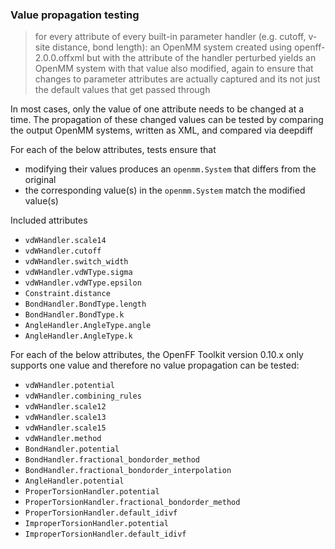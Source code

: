 ### Value propagation testing

> for every attribute of every built-in parameter handler (e.g. cutoff, v-site distance, bond length): an OpenMM system created using openff-2.0.0.offxml but with the attribute of the handler perturbed yields an OpenMM system with that value also modified, again to ensure that changes to parameter attributes are actually captured and its not just the default values that get passed through

In most cases, only the value of one attribute needs to be changed at a time. The propagation of these changed values can be tested by comparing the output OpenMM systems, written as XML, and compared via deepdiff

For each of the below attributes, tests ensure that
* modifying their values produces an `openmm.System` that differs from the original
* the corresponding value(s) in the `openmm.System` match the modified value(s)

Included attributes
* `vdWHandler.scale14`
* `vdWHandler.cutoff`
* `vdWHandler.switch_width`
* `vdWHandler.vdWType.sigma`
* `vdWHandler.vdWType.epsilon`
* `Constraint.distance`
* `BondHandler.BondType.length`
* `BondHandler.BondType.k`
* `AngleHandler.AngleType.angle`
* `AngleHandler.AngleType.k`

For each of the below attributes, the OpenFF Toolkit version 0.10.x only supports one value and
therefore no value propagation can be tested:
* `vdWHandler.potential`
* `vdWHandler.combining_rules`
* `vdWHandler.scale12`
* `vdWHandler.scale13`
* `vdWHandler.scale15`
* `vdWHandler.method`
* `BondHandler.potential`
* `BondHandler.fractional_bondorder_method`
* `BondHandler.fractional_bondorder_interpolation`
* `AngleHandler.potential`
* `ProperTorsionHandler.potential`
* `ProperTorsionHandler.fractional_bondorder_method`
* `ProperTorsionHandler.default_idivf`
* `ImproperTorsionHandler.potential`
* `ImproperTorsionHandler.default_idivf`
